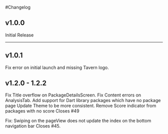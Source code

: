 #Changelog
## v1.0.0
Initial Release
___ 

## v1.0.1
Fix error on initial launch and missing Tavern logo.

## v1.2.0 - 1.2.2
Fix Title overflow on PackageDetailsScreen. 
Fix Content errors on AnalysisTab.
Add support for Dart library packages which have no package page
Update Theme to be more consistent.
Remove Score indicator from packages with no score
Closes #49

Fix: Swiping on the pageView does not update the index on the bottom navigation bar
Closes #45.